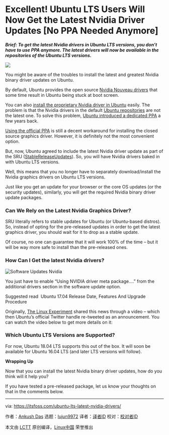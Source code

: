 [#]: collector: (lujun9972)
[#]: translator: (wxy)
[#]: reviewer: ( )
[#]: publisher: ( )
[#]: url: ( )
[#]: subject: (Excellent! Ubuntu LTS Users Will Now Get the Latest Nvidia Driver Updates [No PPA Needed Anymore])
[#]: via: (https://itsfoss.com/ubuntu-lts-latest-nvidia-drivers/)
[#]: author: (Ankush Das https://itsfoss.com/author/ankush/)

Excellent! Ubuntu LTS Users Will Now Get the Latest Nvidia Driver Updates [No PPA Needed Anymore]
======

_**Brief: To get the latest Nvidia drivers in Ubuntu LTS versions, you don’t have to use PPA anymore. The latest drivers will now be available in the repositories of the Ubuntu LTS versions.**_

![][1]

You might be aware of the troubles to install the latest and greatest Nvidia binary driver updates on Ubuntu.

By default, Ubuntu provides the open source [Nvidia Nouveau drivers][2] that some time result in Ubuntu being stuck at boot screen.

You can also [install the proprietary Nvidia driver in Ubuntu][3] easily. The problem is that the Nvidia drivers in the default [Ubuntu repositories][4] are not the latest one. To solve this problem, [Ubuntu introduced a dedicated PPA][5] a few years back.

[Using the official PPA][6] is still a decent workaround for installing the closed source graphics driver. However, it is definitely not the most convenient option.

But, now, Ubuntu agreed to include the latest Nvidia driver update as part of the SRU ([StableReleaseUpdates][7]). So, you will have Nvidia drivers baked in with Ubuntu LTS versions.

Well, this means that you no longer have to separately download/install the Nvidia graphics drivers on Ubuntu LTS versions.

Just like you get an update for your browser or the core OS updates (or the security updates), similarly, you will get the required Nvidia binary driver update packages.

### Can We Rely on the Latest Nvidia Graphics Driver?

SRU literally refers to stable updates for Ubuntu (or Ubuntu-based distros). So, instead of opting for the pre-released updates in order to get the latest graphics driver, you should wait for it to drop as a stable update.

Of course, no one can guarantee that it will work 100% of the time – but it will be way more safe to install than the pre-released ones.

### How Can I Get the latest Nvidia drivers?

![Software Updates Nvidia][8]

You just have to enable “Using NVIDIA driver meta package….” from the additional drivers section in the software update option.

[][9]

Suggested read  Ubuntu 17.04 Release Date, Features And Upgrade Procedure

Originally, [The Linux Experiment][10] shared this news through a video – which then Ubuntu’s official Twitter handle re-tweeted as an announcement. You can watch the video below to get more details on it:

### Which Ubuntu LTS Versions are Supported?

For now, Ubuntu 18.04 LTS supports this out of the box. It will soon be available for Ubuntu 16.04 LTS (and later LTS versions will follow).

**Wrapping Up**

Now that you can install the latest Nvidia binary driver updates, how do you think will it help you?

If you have tested a pre-released package, let us know your thoughts on that in the comments below.

--------------------------------------------------------------------------------

via: https://itsfoss.com/ubuntu-lts-latest-nvidia-drivers/

作者：[Ankush Das][a]
选题：[lujun9972][b]
译者：[译者ID](https://github.com/译者ID)
校对：[校对者ID](https://github.com/校对者ID)

本文由 [LCTT](https://github.com/LCTT/TranslateProject) 原创编译，[Linux中国](https://linux.cn/) 荣誉推出

[a]: https://itsfoss.com/author/ankush/
[b]: https://github.com/lujun9972
[1]: https://i0.wp.com/itsfoss.com/wp-content/uploads/2019/07/nvidia-ubuntu-logo.png?resize=800%2C450&ssl=1
[2]: https://nouveau.freedesktop.org/wiki/
[3]: https://itsfoss.com/install-additional-drivers-ubuntu/
[4]: https://itsfoss.com/ubuntu-repositories/
[5]: https://itsfoss.com/ubuntu-official-ppa-graphics/
[6]: https://itsfoss.com/ppa-guide/
[7]: https://wiki.ubuntu.com/StableReleaseUpdates
[8]: https://i1.wp.com/itsfoss.com/wp-content/uploads/2019/07/software-updates-nvidia.jpg?fit=800%2C542&ssl=1
[9]: https://itsfoss.com/ubuntu-17-04-release-features/
[10]: https://twitter.com/thelinuxEXP
